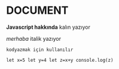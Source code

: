# DOCUMENT

**Javascript hakkında** kalın yazıyor

_merhaba_ italik yazıyor

`kodyazmak için kullanılır`

`let x=5 let y=4 let z=x+y console.log(z)`
